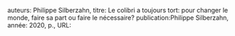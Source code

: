 auteurs: Philippe Silberzahn, 
titre: Le colibri a toujours tort: pour changer le monde, faire sa part ou faire le nécessaire?
publication:Philippe Silberzahn, 
année: 2020, 
p.,
URL: 

